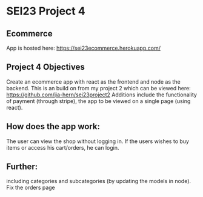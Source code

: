 # SEI23 Project 4

## Ecommerce

App is hosted here: https://sei23ecommerce.herokuapp.com/

## Project 4 Objectives
Create an ecommerce app with react as the frontend and node as the backend. This is an build on from my project 2 which can be viewed here: https://github.com/jia-hern/sei23project2
Additions include the functionality of payment (through stripe), the app to be viewed on a single page (using react).


## How does the app work:
The user can view the shop without logging in. If the users wishes to buy items or access his cart/orders, he can login.

## Further:
including categories and subcategories (by updating the models in node).
Fix the orders page
